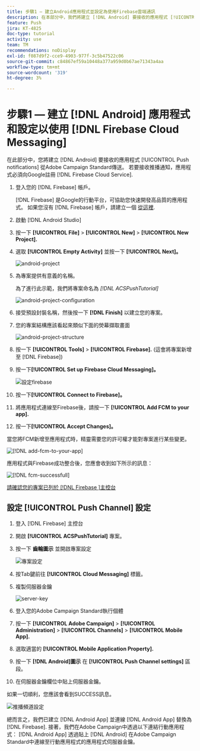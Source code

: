 ```yaml
---
title: 步驟1 — 建立Android應用程式並設定為使用Firebase雲端通訊
description: 在本部分中，我們將建立 [!DNL Android] 要接收的應用程式 [!UICONTROL Push notifications] 從Adobe Campaign Standard傳送。 若要接收推播通知，應用程式必須向Google註冊 [!DNL Firebase Cloud Service].
feature: Push
jira: KT-4825
doc-type: tutorial
activity: use
team: TM
recommendations: noDisplay
exl-id: f087d9f2-cce9-4903-977f-3c5b47522c06
source-git-commit: c84867ef59a10448a377a959d0b67ae71343a4aa
workflow-type: tm+mt
source-wordcount: '319'
ht-degree: 3%

---
```


# 步驟1 — 建立 [!DNL Android] 應用程式和設定以使用 [!DNL Firebase Cloud Messaging]

在此部分中，您將建立 [!DNL Android] 要接收的應用程式 [!UICONTROL Push notifications] 從Adobe Campaign Standard傳送。 若要接收推播通知，應用程式必須向Google註冊 [!DNL Firebase Cloud Service].

1. 登入您的 [!DNL Firebase] 帳戶。

   [!DNL Firebase] 是Google的行動平台，可協助您快速開發高品質的應用程式。 如果您沒有 [!DNL Firebase] 帳戶，請建立一個 [從這裡](https://firebase.google.com).

2. 啟動 [!DNL Android Studio]
3. 按一下 **[!UICONTROL File]** > **[!UICONTROL New]** > **[!UICONTROL New Project].**
4. 選取 **[!UICONTROL Empty Activity]** 並按一下 **[!UICONTROL Next]。**

   ![android-project](assets/android-project.PNG)

5. 為專案提供有意義的名稱。

   為了進行此示範，我們將專案命名為 *[!DNL ACSPushTutorial]*

   ![android-project-configuration](assets/android-project-configuration.PNG)

6. 接受預設封裝名稱，然後按一下 **[!DNL Finish]** 以建立您的專案。
7. 您的專案結構應該看起來類似下面的熒幕擷取畫面

   ![android-project-structure](assets/android-project-structure.PNG)

8. 按一下 **[!UICONTROL Tools]** > **[!UICONTROL Firebase].** (這會將專案新增至 [!DNL Firebase])
9. 按一下&#x200B;**[!UICONTROL Set up Firebase Cloud Messaging]。**

   ![設定firebase](assets/android-project-firebase-messaging.PNG)

10. 按一下&#x200B;**[!UICONTROL Connect to Firebase]。**
11. 將應用程式連線至Firebase後，請按一下 **[!UICONTROL Add FCM to your app].**
12. 按一下&#x200B;**[!UICONTROL Accept Changes]。**

   當您將FCM新增至應用程式時，精靈需要您的許可權才能對專案進行某些變更。

   ![[!DNL add-fcm-to-your-app]](assets/firebase-add-fcm-to-app.PNG)

應用程式與Firebase成功整合後，您應會收到如下所示的訊息：

![[!DNL fcm-successfull]](assets/android-firebase-success.PNG)

[請確認您的專案已列於 [!DNL Firebase ]主控台](https://console.firebase.google.com/)

## 設定 [!UICONTROL Push Channel] 設定

1. 登入 [!DNL Firebase] 主控台
2. 開啟 **[!UICONTROL ACSPushTutorial]** 專案。
3. 按一下 **齒輪圖示** 並開啟專案設定

   ![專案設定](assets/firebase-project-settings.PNG)

4. 按Tab鍵前往 **[!UICONTROL Cloud Messaging]** 標籤。
5. 複製伺服器金鑰

   ![server-key](assets/firebase-server-key.PNG)

6. 登入您的Adobe Campaign Standard執行個體
7. 按一下 **[!UICONTROL Adobe Campaign]** > **[!UICONTROL Administration]** > **[!UICONTROL Channels]** > **[!UICONTROL Mobile App].**
8. 選取適當的 **[!UICONTROL Mobile Application Property].**
9. 按一下 **[!DNL Android]圖示** 在 **[!UICONTROL Push Channel settings]** 區段。
10. 在伺服器金鑰欄位中貼上伺服器金鑰。

如果一切順利，您應該會看到SUCCESS訊息。

![推播頻道設定](assets/push-channel-settings.PNG)

總而言之，我們已建立 [!DNL Android App] 並連線 [!DNL Android App] 替換為 [!DNL Firebase]. 接著，我們在Adobe Campaign中透過以下連結行動應用程式： [!DNL Android App] 透過貼上 [!DNL Android] 在Adobe Campaign Standard中連線至行動應用程式的應用程式伺服器金鑰。
